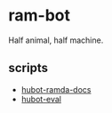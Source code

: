 # ram-bot

Half animal, half machine.

## scripts

- [hubot-ramda-docs](https://github.com/raine/hubot-ramda-docs)
- [hubot-eval](https://github.com/raine/hubot-eval)
